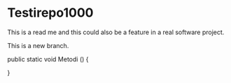 # Testirepo1000

This is a read me and this could also be a feature in a real software project.

This is a new branch.

public static void Metodi () {
	
	
}

